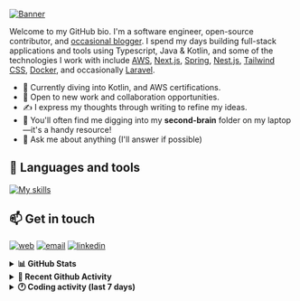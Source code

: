 [![Banner](https://raw.githubusercontent.com/wilfriedago/wilfriedago/main/assets/1.png)][website]

Welcome to my GitHub bio. I'm a software engineer, open-source contributor, and [occasional blogger][blog]. I spend my days building full-stack applications and tools using Typescript, Java & Kotlin, and some of the technologies I work with include [AWS](https://aws.amazon.com/fr/), [Next.js](https://nextjs.org/), [Spring](https://spring.io/), [Nest.js](https://nestjs.com/), [Tailwind CSS](https://github.com/tailwindlabs/tailwindcss), [Docker](https://www.docker.com/), and occasionally [Laravel](https://laravel.com/).

- 🔭 Currently diving into Kotlin, and AWS certifications.
- 👯 Open to new work and collaboration opportunities.
- ✍️ I express my thoughts through writing to refine my ideas.
- 🧠 You'll often find me digging into my **second-brain** folder on my laptop—it's a handy resource!
- 💬 Ask me about anything (I'll answer if possible)

## 🎨 Languages and tools

[![My skills](https://skillicons.dev/icons?i=typescript,js,nodejs,nest,java,kotlin,spring,python,fastapi,django,aws,docker,vscode,idea,tailwind&perline=15)](https://wilfriedago.dev/about#skills)

## 📫 Get in touch
[![web](https://img.shields.io/badge/WEBSITE-12100E?logo=google-earth&color=282A36)][website]
[![email](https://img.shields.io/badge/MAIL-12100E?logo=mailgun&color=282A36)][mail]
[![linkedin](https://img.shields.io/badge/LINKEDIN-12100E?logo=linkedin&color=282A36)][linkedin]


<details>
  <summary><b>📊 GitHub Stats</b></summary>
	<br/>
	<p align="left">
		<img width="49.5%" src="https://github-readme-stats.vercel.app/api?username=wilfriedago&show_icons=true&count_private=true&title_color=10b981&icon_color=10b981&theme=react&hide_border=true&rank_icon=github" />
		<img width="49.5%" src="https://streak-stats.demolab.com/?user=wilfriedago&hide_border=true&theme=react&ring=10b981&fire=fff&currStreakNum=fff&sideLabels=10b981&currStreakLabel=10b981&sideNums=fff" />
	</p>
</details>

<details>
  <summary><b>📅 Recent Github Activity</b></summary>
	<br>

<!--RECENT_ACTIVITY:last_update-->
Last Updated: Friday, August 30th, 2024, 4:16:36 AM
<!--RECENT_ACTIVITY:last_update_end-->

<!--RECENT_ACTIVITY:start-->
1. ⬆️ Pushed 1 commit(s) to [thewlabs/eslint-plugin-thewlabs](https://github.com/thewlabs/eslint-plugin-thewlabs)<br>
2. ⬆️ Pushed 2 commit(s) to [thewlabs/eslint-config-thewlabs](https://github.com/thewlabs/eslint-config-thewlabs)<br>
3. ⬆️ Pushed 12 commit(s) to [thewlabs/eslint-plugin-thewlabs](https://github.com/thewlabs/eslint-plugin-thewlabs)<br>
4. ⬆️ Pushed 1 commit(s) to [thewlabs/eslint-plugin-thewlabs](https://github.com/thewlabs/eslint-plugin-thewlabs)<br>
5. ⬆️ Pushed 6 commit(s) to [thewlabs/eslint-plugin-thewlabs](https://github.com/thewlabs/eslint-plugin-thewlabs)<br>
<!--RECENT_ACTIVITY:end-->
</details>

<details>
  <summary><b>🕐 Coding activity (last 7 days)</b></summary>
	<br>

<!--START_SECTION:waka-->

```python
Total Time: 18 hrs 56 mins

TypeScript               5 hrs 18 mins   █████▓░░░░░░░░░░░░░░░░░░░   22.24 %
Other                    4 hrs 55 mins   █████░░░░░░░░░░░░░░░░░░░░   20.63 %
```

<!--END_SECTION:waka-->
</details>

[website]: https://wilfriedago.dev
[linkedin]: https://linkedin.com/in/wilfriedago
[blog]: https://wilfriedago.dev/blog
[mail]: mailto:me@wilfriedago.dev
